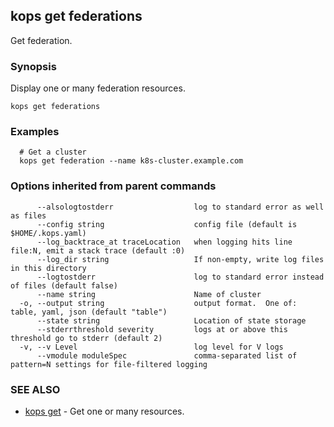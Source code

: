 ## kops get federations

Get federation.

### Synopsis


Display one or many federation resources.

```
kops get federations
```

### Examples

```
  # Get a cluster
  kops get federation --name k8s-cluster.example.com
```

### Options inherited from parent commands

```
      --alsologtostderr                  log to standard error as well as files
      --config string                    config file (default is $HOME/.kops.yaml)
      --log_backtrace_at traceLocation   when logging hits line file:N, emit a stack trace (default :0)
      --log_dir string                   If non-empty, write log files in this directory
      --logtostderr                      log to standard error instead of files (default false)
      --name string                      Name of cluster
  -o, --output string                    output format.  One of: table, yaml, json (default "table")
      --state string                     Location of state storage
      --stderrthreshold severity         logs at or above this threshold go to stderr (default 2)
  -v, --v Level                          log level for V logs
      --vmodule moduleSpec               comma-separated list of pattern=N settings for file-filtered logging
```

### SEE ALSO
* [kops get](kops_get.md)	 - Get one or many resources.


